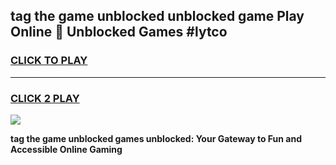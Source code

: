 
## tag the game unblocked unblocked game Play Online 👋 Unblocked Games #lytco
<h3>
<a href="https://premium.freeplayer.one?title=tag_the_game_unblocked&ref=21F">CLICK TO PLAY</a></h3>
<hr>

<h3>
<a href="https://premium.freeplayer.one?title=tag_the_game_unblocked&ref=21F">CLICK 2 PLAY</a>
  
</h3>

<a href="https://premium.freeplayer.one?title=tag_the_game_unblocked&ref=21F/"><img src="https://clearcache.store/games.png"></a>


**tag the game unblocked games unblocked: Your Gateway to Fun and Accessible Online Gaming**
